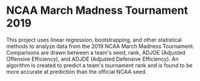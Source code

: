 # NCAA March Madness Tournament 2019
This project uses linear regression, bootstrapping, and other statistical methods to analyze data from the 2019 NCAA March Madness Tournament.
Comparisons are drawn between a team's seed, rank, ADJOE (Adjusted Offensive Efficiency), and ADJDE (Adjusted Defensive Efficiency).
An algorithm is created to predict a team's tournament rank and is found to be more accurate at prediction than the official NCAA seed.
